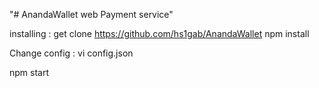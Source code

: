 "# AnandaWallet web Payment service" 

installing :
get clone https://github.com/hs1gab/AnandaWallet
npm install

Change config :
vi config.json 

npm start

